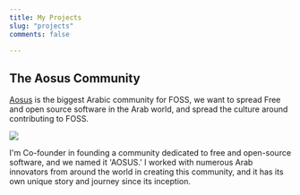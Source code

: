 ```yaml
---
title: My Projects
slug: "projects"
comments: false

---
```


## The Aosus Community
[Aosus](https://aosus.org) is the biggest Arabic community for FOSS, we want to spread Free and open source software in the Arab world, and spread the culture around contributing to FOSS.

[![](https://aosus.org/wp-content/uploads/2022/07/aosus-preview.jpg)](https://aosus.org)

I'm Co-founder in founding a community dedicated to free and open-source software, and we named it 'AOSUS.' I worked with numerous Arab innovators from around the world in creating this community, and it has its own unique story and journey since its inception.